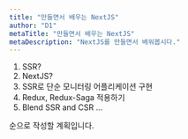 ```yaml
---
title: "만들면서 배우는 NextJS"
author: "D1"
metaTitle: "만들면서 배우는 NextJS"
metaDescription: "NextJS를 만들면서 배워봅시다."
---
```


1. SSR?
2. NextJS?
3. SSR로 단순 모니터링 어플리케이션 구현
4. Redux, Redux-Saga 적용하기
5. Blend SSR and CSR
   ...

순으로 작성할 계획입니다.
